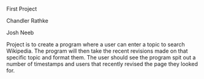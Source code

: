 First Project

Chandler Rathke

Josh Neeb

Project is to create a program where a user can enter a topic to search Wikipedia. The program will then take the recent revisions made on that specific topic and format them. The user should see the program spit out a number of timestamps and users that recently revised the page they looked for. 